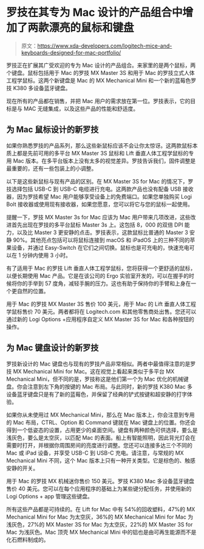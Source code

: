 # 罗技在其专为 Mac 设计的产品组合中增加了两款漂亮的鼠标和键盘

> 原文：<https://www.xda-developers.com/logitech-mice-and-keyboards-designed-for-mac-portfolio/>

罗技正在扩展其广受欢迎的专为 Mac 设计的产品组合。来家里的是两个鼠标，两个键盘。鼠标包括用于 Mac 的罗技 MX Master 3S 和用于 Mac 的罗技立式人体工程学鼠标。这两个新键盘是 Mac 的 MX Mechanical Mini 和一个新的蓝莓色罗技 K380 多设备蓝牙键盘。

现在所有的产品都在销售，并把 Mac 用户的需求放在第一位。罗技表示，它的目标是与 MAC 无缝集成，以及这些产品的性能和舒适度。

## 为 Mac 鼠标设计的新罗技

如果你熟悉罗技的产品系列，那么这些新鼠标应该不会让你太惊讶。这两款鼠标本质上都是先前可用的多平台 MX Master 3S 鼠标和 Lift 垂直人体工程学鼠标的专用 Mac 版本。在多平台版本上没有太多的视觉差异。罗技告诉我们，固件调整是最重要的，还有一些包装上的小调整。

以下是这些新鼠标与现有产品的区别。在 MX Master 3S for Mac 的情况下，罗技选择包括 USB-C 到 USB-C 电缆进行充电。这两款产品也没有配备 USB 接收器，因为罗技希望 Mac 用户能够享受设备上的免费端口。如果您单独购买 Logi Bolt 接收器或使用现有接收器，如果您愿意，您可以将它与您的鼠标一起使用。

提醒一下，罗技 MX Master 3s for Mac 应该为 Mac 用户带来几项改进，这些改进首先出现在罗技的多平台鼠标 Master 3s 上。这包括 8，000 的双倍 DPI 能力，以及比 Master 3 更安静的点击。罗技表示，这款鼠标比普通的 Master 3 安静 90%。其他亮点包括可以将鼠标连接到 macOS 和 iPadOS 上的三种不同的苹果设备，并通过 Easy-Switch 在它们之间切换。鼠标也是可充电的，快速充电可以在 1 分钟内使用 3 小时。

有了适用于 Mac 的罗技 Lift 垂直人体工程学鼠标，您将获得一个更舒适的鼠标，以便长期使用 Mac 产品。它是在该公司的 Ergo 实验室开发的，可以在握手的时候将你的手举到 57 度角，减轻手腕的压力。这也有助于保持你的手臂和上身在一个更自然的位置。

用于 Mac 的罗技 MX Master 3S 售价 100 美元，用于 Mac 的 Lift 垂直人体工程学鼠标售价 70 美元。两者都将在 Logitech.com 和其他零售商处出售。您还可以通过新的 Logi Options +应用程序自定义 MX Master 3S for Mac 和各种按钮的操作。

## 为 Mac 键盘设计的新罗技

罗技新设计的 Mac 键盘也与现有的罗技产品非常相似。两者中最值得注意的是罗技 MX Mechanical Mini for Mac。这在视觉上看起来类似于多平台 MX Mechanical Mini，但不同的是，罗技称这是他们第一个为 Mac 优化的机械键盘。你会注意到左下角的按键的 Mac 布局。与此同时，新的罗技 K380 Mac 多设备蓝牙键盘只是有了新的蓝莓色，并保留了经典的铲式按键和超安静的打字体验。

如果你从未使用过 MX Mechanical Mini，那么在 Mac 版本上，你会注意到专用的 Mac 布局，CTRL、Option 和 Command 键就在 Mac 键盘上的位置。你还会得到一个低姿态的设置，占用更少的桌面空间。键盘有两种颜色可供选择，要么是浅灰色，要么是太空灰，以匹配 Mac 的表面。船上有智能照明，因此背光灯会在需要时打开，并根据你周围房间的亮度进行调整。您还可以连接多达三个不同的 Mac 或 iPad 设备，并享受 USB-C 到 USB-C 充电。请注意，与常规的 MX Mechanical Mini 不同，这个 Mac 版本上只有一种开关类型。它是棕色的、触感安静的开关。

用于 Mac 的罗技 MX 机械迷你售价 150 美元。罗技 K380 Mac 多设备蓝牙键盘售价 40 美元。您可以在每个应用程序的基础上为某些键分配任务，并使用新的 Logi Options + app 管理这些键盘。

所有这些产品都是可持续的。在 Lift for Mac 中有 54%的回收塑料，47%的 MX Mechanical Mini for Mac 为太空灰，36%的 MX Mechanical Mini for Mac 为浅灰色，27%的 MX Master 3S for Mac 为太空灰，22%的 MX Master 3S for Mac 为浅灰色。Mac 顶壳 MX Mechanical Mini 中的铝也是由可再生能源而不是化石燃料制成的。